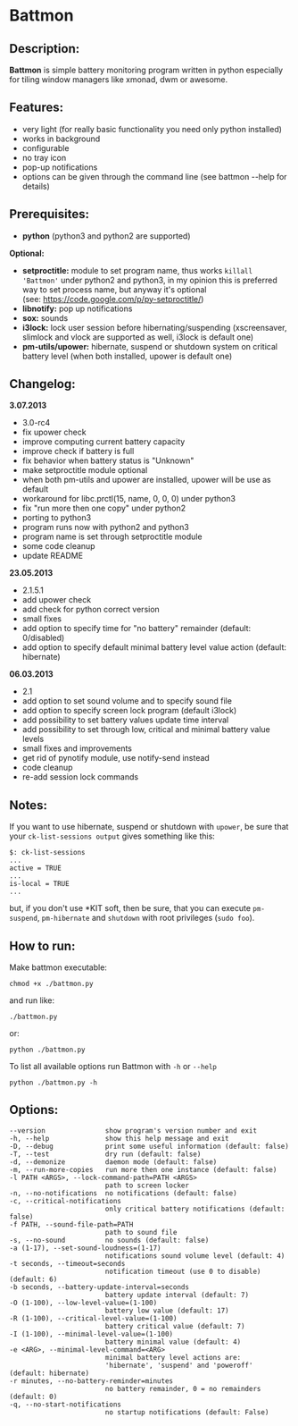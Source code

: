 # Battmon

## Description:
**Battmon** is simple battery monitoring program written in python especially for tiling window managers like xmonad, dwm or awesome.

## Features:
* very light (for really basic functionality you need only python installed)
* works in background
* configurable
* no tray icon
* pop-up notifications
* options can be given through the command line (see battmon --help for details)

## Prerequisites:
* **python** (python3 and python2 are supported)

**Optional:** 
* **setproctitle:** module to set program name, thus works `killall 'Battmon'` under python2 and python3, 
in my opinion this is preferred way to set process name, but anyway it's optional  
(see: https://code.google.com/p/py-setproctitle/)
* **libnotify:** pop up notifications
* **sox:** sounds
* **i3lock:** lock user session before hibernating/suspending (xscreensaver, slimlock and vlock are supported as well, i3lock is default one)
* **pm-utils/upower:** hibernate, suspend or shutdown system on critical battery level (when both installed, upower is default one)

## Changelog:
**3.07.2013**
* 3.0-rc4
* fix upower check
* improve computing current battery capacity 
* improve check if battery is full
* fix behavior when battery status is "Unknown"
* make setproctitle module optional
* when both pm-utils and upower are installed, upower will be use as default
* workaround for libc.prctl(15, name, 0, 0, 0) under python3
* fix "run more then one copy" under python2
* porting to python3
* program runs now with python2 and python3
* program name is set through setproctitle module
* some code cleanup
* update README

**23.05.2013**
* 2.1.5.1
* add upower check
* add check for python correct version
* small fixes
* add option to specify time for "no battery" remainder (default: 0/disabled)
* add option to specify default minimal battery level value action (default: hibernate)

**06.03.2013**
* 2.1
* add option to set sound volume and to specify sound file
* add option to specify screen lock program (default i3lock)
* add possibility to set battery values update time interval
* add possibility to set through low, critical and minimal battery value levels
* small fixes and improvements
* get rid of pynotify module, use notify-send instead
* code cleanup
* re-add session lock commands

## Notes:
If you want to use hibernate, suspend or shutdown with `upower`, be sure that your `ck-list-sessions output` gives something like this:
 
	$: ck-list-sessions
   	...
   	active = TRUE
   	...
   	is-local = TRUE
   	...

but, if you don't use *KIT soft, then be sure, that you can execute `pm-suspend`, `pm-hibernate` and `shutdown` with root privileges (`sudo foo`). 

## How to run:
Make battmon executable:
	
	chmod +x ./battmon.py

and run like:

	./battmon.py 

or:

    python ./battmon.py

To list all available options run Battmon with `-h` or `--help`
	
	python ./battmon.py -h

## Options:

    --version               show program's version number and exit
    -h, --help              show this help message and exit
    -D, --debug             print some useful information (default: false)
    -T, --test              dry run (default: false)
    -d, --demonize          daemon mode (default: false)
    -m, --run-more-copies   run more then one instance (default: false)
    -l PATH <ARGS>, --lock-command-path=PATH <ARGS>
                            path to screen locker
    -n, --no-notifications  no notifications (default: false)
    -c, --critical-notifications
                            only critical battery notifications (default: false)
    -f PATH, --sound-file-path=PATH
                            path to sound file
    -s, --no-sound          no sounds (default: false)
    -a (1-17), --set-sound-loudness=(1-17)
                            notifications sound volume level (default: 4)
    -t seconds, --timeout=seconds
                            notification timeout (use 0 to disable) (default: 6)
    -b seconds, --battery-update-interval=seconds
                            battery update interval (default: 7)
    -O (1-100), --low-level-value=(1-100)
                            battery low value (default: 17)
    -R (1-100), --critical-level-value=(1-100)
                            battery critical value (default: 7)
    -I (1-100), --minimal-level-value=(1-100)
                            battery minimal value (default: 4)
    -e <ARG>, --minimal-level-command=<ARG>
                            minimal battery level actions are:
                            'hibernate', 'suspend' and 'poweroff' (default: hibernate)
    -r minutes, --no-battery-reminder=minutes
                            no battery remainder, 0 = no remainders (default: 0)
    -q, --no-start-notifications
                            no startup notifications (default: False)

